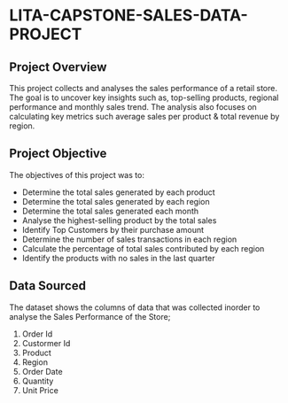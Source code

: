 # LITA-CAPSTONE-SALES-DATA-PROJECT
## Project Overview
This project collects and analyses the sales performance of a retail store. The goal is to uncover key insights such as, top-selling products, regional performance and monthly sales trend. The analysis also focuses on calculating key metrics such average sales per product & total revenue by region.
## Project Objective
The objectives of this project was to:
- Determine the total sales generated by each product
- Determine the total sales generated by each region
- Determine the total sales generated each month
- Analyse the highest-selling product by the total sales
- Identify Top Customers by their purchase amount
- Determine the number of sales transactions in each region
- Calculate the percentage of total sales contributed by each region
- Identify the products with no sales in the last quarter
## Data Sourced
The dataset shows the columns of data that was collected inorder to analyse the Sales Performance of the Store;
1. Order Id
2. Custormer Id
3. Product
4. Region
5. Order Date
6. Quantity
7. Unit Price

